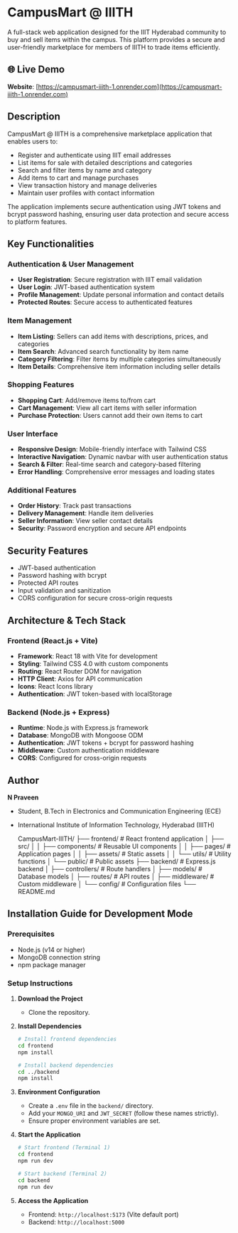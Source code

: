 # CampusMart @ IIITH

A full-stack web application designed for the IIIT Hyderabad community to buy and sell items within the campus. This platform provides a secure and user-friendly marketplace for members of IIITH to trade items efficiently.

## 🌐 Live Demo
**Website**: [https://campusmart-iiith-1.onrender.com](https://campusmart-iiith-1.onrender.com)


## Description

CampusMart @ IIITH is a comprehensive marketplace application that enables users to:
- Register and authenticate using IIIT email addresses
- List items for sale with detailed descriptions and categories
- Search and filter items by name and category
- Add items to cart and manage purchases
- View transaction history and manage deliveries
- Maintain user profiles with contact information

The application implements secure authentication using JWT tokens and bcrypt password hashing, ensuring user data protection and secure access to platform features.

## Key Functionalities

### Authentication & User Management
- **User Registration**: Secure registration with IIIT email validation
- **User Login**: JWT-based authentication system
- **Profile Management**: Update personal information and contact details
- **Protected Routes**: Secure access to authenticated features

### Item Management
- **Item Listing**: Sellers can add items with descriptions, prices, and categories
- **Item Search**: Advanced search functionality by item name
- **Category Filtering**: Filter items by multiple categories simultaneously
- **Item Details**: Comprehensive item information including seller details

### Shopping Features
- **Shopping Cart**: Add/remove items to/from cart
- **Cart Management**: View all cart items with seller information
- **Purchase Protection**: Users cannot add their own items to cart

### User Interface
- **Responsive Design**: Mobile-friendly interface with Tailwind CSS
- **Interactive Navigation**: Dynamic navbar with user authentication status
- **Search & Filter**: Real-time search and category-based filtering
- **Error Handling**: Comprehensive error messages and loading states

### Additional Features
- **Order History**: Track past transactions
- **Delivery Management**: Handle item deliveries
- **Seller Information**: View seller contact details
- **Security**: Password encryption and secure API endpoints

## Security Features
- JWT-based authentication
- Password hashing with bcrypt
- Protected API routes
- Input validation and sanitization
- CORS configuration for secure cross-origin requests

## Architecture & Tech Stack

### Frontend (React.js + Vite)
- **Framework**: React 18 with Vite for development
- **Styling**: Tailwind CSS 4.0 with custom components
- **Routing**: React Router DOM for navigation
- **HTTP Client**: Axios for API communication
- **Icons**: React Icons library
- **Authentication**: JWT token-based with localStorage

### Backend (Node.js + Express)
- **Runtime**: Node.js with Express.js framework
- **Database**: MongoDB with Mongoose ODM
- **Authentication**: JWT tokens + bcrypt for password hashing
- **Middleware**: Custom authentication middleware
- **CORS**: Configured for cross-origin requests

## Author

**N Praveen**
- Student, B.Tech in Electronics and Communication Engineering (ECE)
- International Institute of Information Technology, Hyderabad (IIITH)

  CampusMart-IIITH/
├── frontend/                 # React frontend application
│   ├── src/
│   │   ├── components/       # Reusable UI components
│   │   ├── pages/            # Application pages
│   │   ├── assets/           # Static assets
│   │   └── utils/            # Utility functions
│   └── public/               # Public assets
├── backend/                  # Express.js backend
│   ├── controllers/          # Route handlers
│   ├── models/               # Database models
│   ├── routes/               # API routes
│   ├── middleware/           # Custom middleware
│   └── config/               # Configuration files
└── README.md



## Installation Guide for Development Mode

### Prerequisites
- Node.js (v14 or higher)
- MongoDB connection string
- npm package manager

### Setup Instructions 

1. **Download the Project**
    - Clone the repository.

2. **Install Dependencies**
    ```bash
    # Install frontend dependencies
    cd frontend
    npm install
    
    # Install backend dependencies
    cd ../backend
    npm install
    ```

3. **Environment Configuration**
    - Create a `.env` file in the `backend/` directory.
    - Add your `MONGO_URI` and `JWT_SECRET` (follow these names strictly).
    - Ensure proper environment variables are set.

4. **Start the Application**
    ```bash
    # Start frontend (Terminal 1)
    cd frontend
    npm run dev
    
    # Start backend (Terminal 2)
    cd backend
    npm run dev
    ```

5. **Access the Application**
    - Frontend: `http://localhost:5173` (Vite default port)
    - Backend: `http://localhost:5000`
